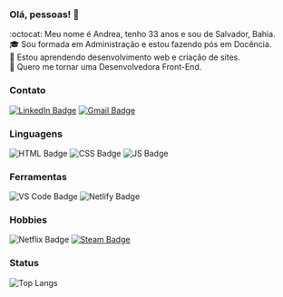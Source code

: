 ### Olá, pessoas! 👋

:octocat: Meu nome é Andrea, tenho 33 anos e sou de Salvador, Bahia.  
:mortar_board: Sou formada em Administração e estou fazendo pós em Docência.  
:seedling: Estou aprendendo desenvolvimento web e criação de sites.  
:purple_heart: Quero me tornar uma Desenvolvedora Front-End.  

### Contato

[![LinkedIn Badge](https://img.shields.io/badge/LinkedIn-0077B5?style=for-the-badge&logo=linkedin&logoColor=white)](https://www.linkedin.com/in/andrea-dcsousa/)
[![Gmail Badge](https://img.shields.io/badge/Gmail-D14836?style=for-the-badge&logo=gmail&logoColor=white)](mailto:andrea.dcsousa@gmail.com)

### Linguagens

![HTML Badge](https://img.shields.io/badge/HTML5-E34F26?style=for-the-badge&logo=html5&logoColor=white)
![CSS Badge](https://img.shields.io/badge/CSS3-1572B6?style=for-the-badge&logo=css3&logoColor=white)
![JS Badge](https://img.shields.io/badge/JavaScript-F7DF1E?style=for-the-badge&logo=javascript&logoColor=black)

### Ferramentas

![VS Code Badge](https://img.shields.io/badge/Visual_Studio_Code-0078D4?style=for-the-badge&logo=visual%20studio%20code&logoColor=white)
![Netlify Badge](https://img.shields.io/badge/Netlify-00C7B7?style=for-the-badge&logo=netlify&logoColor=white)

### Hobbies

![Netflix Badge](https://img.shields.io/badge/Netflix-E50914?style=for-the-badge&logo=netflix&logoColor=white)
[![Steam Badge](https://img.shields.io/badge/Steam-000000?style=for-the-badge&logo=steam&logoColor=white)](https://steamcommunity.com/id/deeppink)

### Status
<!--### Status ![Anurag's GitHub stats](https://github-readme-stats.vercel.app/api?username=andreadcsousa&theme=radical&show_icons=true) -->
![Top Langs](https://github-readme-stats.vercel.app/api/top-langs/?username=andreadcsousa&layout=compact)

<!-- **andreadcsousa/andreadcsousa** is a ✨ _special_ ✨ repository because its `README.md` (this file) appears on your GitHub profile. -->

